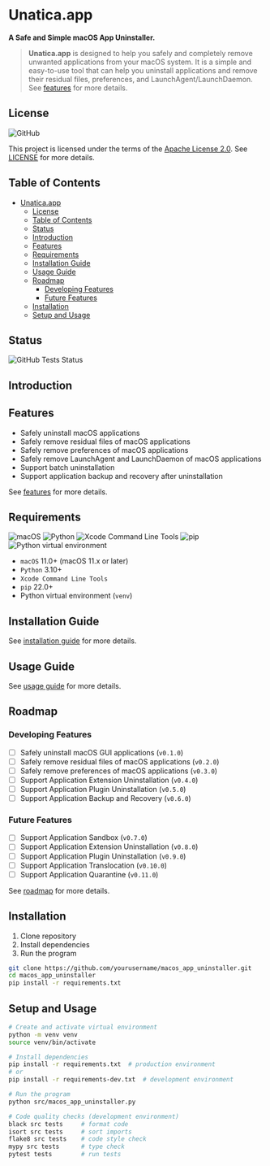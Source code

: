 # Unatica.app

**A Safe and Simple macOS App Uninstaller.**

> **Unatica.app** is designed to help you safely and completely remove unwanted applications from your macOS system. It is a simple and easy-to-use tool that can help you uninstall applications and remove their residual files, preferences, and LaunchAgent/LaunchDaemon. See [features](#features) for more details.

## License

![GitHub](https://img.shields.io/github/license/benjame/unatica)

This project is licensed under the terms of the [Apache License 2.0](./LICENSE). 
See [LICENSE](./LICENSE) for more details.


## Table of Contents

- [Unatica.app](#unaticaapp)
  - [License](#license)
  - [Table of Contents](#table-of-contents)
  - [Status](#status)
  - [Introduction](#introduction)
  - [Features](#features)
  - [Requirements](#requirements)
  - [Installation Guide](#installation-guide)
  - [Usage Guide](#usage-guide)
  - [Roadmap](#roadmap)
    - [Developing Features](#developing-features)
    - [Future Features](#future-features)
  - [Installation](#installation)
  - [Setup and Usage](#setup-and-usage)


## Status

![GitHub Tests Status](https://img.shields.io/github/actions/workflow/status/benjame/unatica/tests.yml)


## Introduction

## Features

- Safely uninstall macOS applications
- Safely remove residual files of macOS applications
- Safely remove preferences of macOS applications
- Safely remove LaunchAgent and LaunchDaemon of macOS applications
- Support batch uninstallation
- Support application backup and recovery after uninstallation

See [features](./docs/features.md) for more details.

## Requirements

![macOS](https://img.shields.io/badge/macOS-11.x+-blue.svg)
![Python](https://img.shields.io/badge/python-3.10+-green.svg)
![Xcode Command Line Tools](https://img.shields.io/badge/Xcode%20Command%20Line%20Tools-required-red.svg)
![pip](https://img.shields.io/badge/pip-22.0+-yellow.svg)
![Python virtual environment](https://img.shields.io/badge/venv-required-orange.svg)


- `macOS` 11.0+ (macOS 11.x or later)
- `Python` 3.10+
- `Xcode Command Line Tools`
- `pip` 22.0+
- Python virtual environment (`venv`)


## Installation Guide

See [installation guide](./docs/installation_guide.md) for more details.


## Usage Guide

See [usage guide](./docs/usage_guide.md) for more details.


## Roadmap

### Developing Features

- [ ] Safely uninstall macOS GUI applications (`v0.1.0`)
- [ ] Safely remove residual files of macOS applications (`v0.2.0`)
- [ ] Safely remove preferences of macOS applications (`v0.3.0`)
- [ ] Support Application Extension Uninstallation (`v0.4.0`)
- [ ] Support Application Plugin Uninstallation (`v0.5.0`)
- [ ] Support Application Backup and Recovery (`v0.6.0`)

### Future Features

- [ ] Support Application Sandbox (`v0.7.0`)
- [ ] Support Application Extension Uninstallation (`v0.8.0`)
- [ ] Support Application Plugin Uninstallation (`v0.9.0`)
- [ ] Support Application Translocation (`v0.10.0`)
- [ ] Support Application Quarantine (`v0.11.0`)

See [roadmap](./docs/roadmap.md) for more details.

## Installation

1. Clone repository
2. Install dependencies
3. Run the program

```bash
git clone https://github.com/yourusername/macos_app_uninstaller.git
cd macos_app_uninstaller
pip install -r requirements.txt
```

## Setup and Usage

```bash
# Create and activate virtual environment
python -m venv venv
source venv/bin/activate

# Install dependencies
pip install -r requirements.txt  # production environment
# or
pip install -r requirements-dev.txt  # development environment

# Run the program
python src/macos_app_uninstaller.py

# Code quality checks (development environment)
black src tests     # format code
isort src tests     # sort imports
flake8 src tests    # code style check
mypy src tests      # type check
pytest tests        # run tests
```
